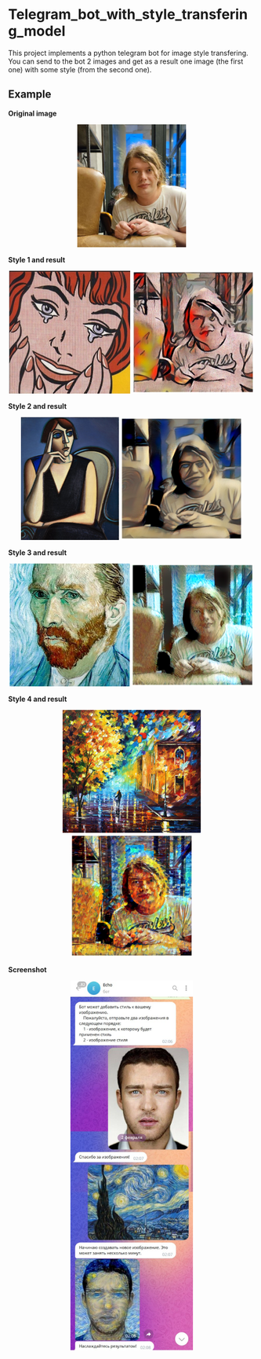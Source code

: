 # Telegram_bot_with_style_transfering_model

This project implements a python telegram bot for image style transfering. 
You can send to the bot 2 images and get as a result one image (the first one) with some style (from the second one).

## Example
<b> Original image

<p align="center">
  <img src="https://github.com/Anastasiyofworld/Telegram_bot_with_style_transfering_model/blob/main/imges/original.jpg" height="250" title="Original photo" alt="Original photo">
</p>

<b> Style 1 and result

<p align="center">
  <img src="https://github.com/Anastasiyofworld/Telegram_bot_with_style_transfering_model/blob/main/imges/style_1.png" height="250" title="Style 1" alt="Style 1">
  <img src="https://github.com/Anastasiyofworld/Telegram_bot_with_style_transfering_model/blob/main/imges/style_1_result.png" height="250" title="Style 1 RESULT" alt="Style 1 RESULT">
</p>

<b> Style 2 and result

<p align="center">
  <img src="https://github.com/Anastasiyofworld/Telegram_bot_with_style_transfering_model/blob/main/imges/style_2.png" height="250" title="Style 2" alt="Style 2">
  <img src="https://github.com/Anastasiyofworld/Telegram_bot_with_style_transfering_model/blob/main/imges/style_2_result.png" height="250" title="Style 2 RESULT" alt="Style 2 RESULT">
</p>

<b> Style 3 and result

<p align="center">
  <img src="https://github.com/Anastasiyofworld/Telegram_bot_with_style_transfering_model/blob/main/imges/style_3.jpg" height="250" title="Style 3" alt="Style 3">
  <img src="https://github.com/Anastasiyofworld/Telegram_bot_with_style_transfering_model/blob/main/imges/style_3_result.png" height="250" title="Style 3 RESULT" alt="Style 3 RESULT">
</p>

<b> Style 4 and result

<p align="center">
  <img src="https://github.com/Anastasiyofworld/Telegram_bot_with_style_transfering_model/blob/main/imges/style_4.jpeg" height="250" title="Style 4" alt="Style 4">
  <img src="https://github.com/Anastasiyofworld/Telegram_bot_with_style_transfering_model/blob/main/imges/style_4_result.png" height="250" title="Style 4 RESULT" alt="Style 4 RESULT">
</p>

<b> Screenshot

<p align="center">
  <img src="https://github.com/Anastasiyofworld/Telegram_bot_with_style_transfering_model/blob/main/imges/screenshot.jpg" width="250" title='Screenshot" alt="Screenshot">
</p>


## Instalation

0. Use `Python 3.10`
1. Install the nessessary libraries:
- `pip install python-telegram-bot`
- `pip install scipy`
- `pip install numpy`
- `pip install torch`
- `pip install torch_snippets`
- `pip install Pillow`
- `pip install torchvision`

2. Clone repository
3. Create **your own token** in **BotFather** and add your bot token to this file `token.txt`
4. Run `bot.py` 

## Using

1. After bot started call from your telegram `/start` command
2. Send 2 images
3. Wait, it will be received in around 20 seconds

## Settings

`bot.py`
- For adding more iterations to the model you can change the row `a = stm.Neural_style_transfer(image_size=256, max_iters=50)` (usual enough `max_iters=500`) Just for a test of how bot working use around 1-20
- For changing max result image size change `self.image_size = 128` - it's a  maximum image pixel size by one side
  
